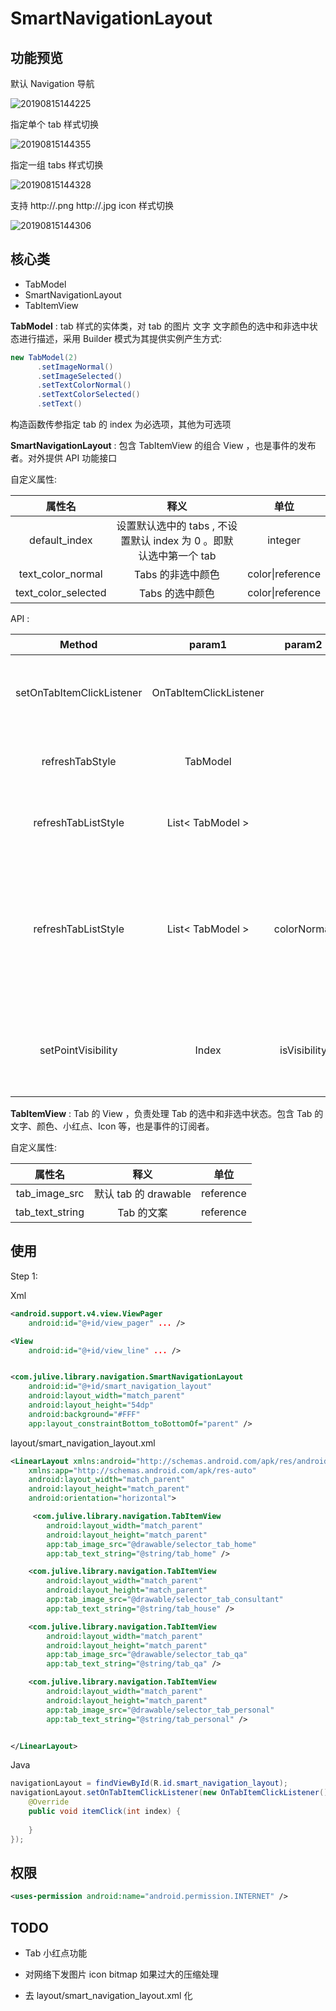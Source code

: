 

# SmartNavigationLayout



## 功能预览

默认 Navigation 导航

![20190815144225](./images/20190815144225.jpg)



指定单个 tab 样式切换



![20190815144355](./images/20190815144355.jpg)





指定一组 tabs 样式切换



![20190815144328](./images/20190815144328.jpg)



支持 http://.png http://.jpg icon 样式切换



![20190815144306](./images/20190815144306.jpg)



## 核心类

- TabModel
- SmartNavigationLayout 
- TabItemView





**TabModel** : tab 样式的实体类，对 tab 的图片 文字 文字颜色的选中和非选中状态进行描述，采用 Builder 模式为其提供实例产生方式:



```java
new TabModel(2)
      .setImageNormal()
      .setImageSelected()
      .setTextColorNormal()
      .setTextColorSelected()
      .setText()
```

构造函数传参指定 tab 的 index 为必选项，其他为可选项



**SmartNavigationLayout** : 包含 TabItemView 的组合 View ，也是事件的发布者。对外提供 API 功能接口



自定义属性:

|       属性名        |                             释义                             |       单位       |
| :-----------------: | :----------------------------------------------------------: | :--------------: |
|    default_index    | 设置默认选中的 tabs , 不设置默认 index 为 0 。即默认选中第一个 tab |     integer      |
|  text_color_normal  |                      Tabs 的非选中颜色                       | color\|reference |
| text_color_selected |                       Tabs 的选中颜色                        | color\|reference |



API :

|          Method           |         param1         |    param2    |    param3     |                     释义                     |
| :-----------------------: | :--------------------: | :----------: | :-----------: | :------------------------------------------: |
| setOnTabItemClickListener | OnTabItemClickListener |              |               |             Tabs 的点击事件监听              |
|      refreshTabStyle      |        TabModel        |              |               |              刷新指定 tab 样式               |
|    refreshTabListStyle    |     List< TabModel >   |              |               |              刷新一组 tabs 样式              |
|    refreshTabListStyle    |     List< TabModel >   | colorNormal  | colorSelected | 刷新一组 tabs 样式, 指定文字的选中非选中颜色 |
|    setPointVisibility     |         Index          | isVisibility |     count     |          设置指定 tab 红点是否隐藏           |



**TabItemView** : Tab 的 View ，负责处理 Tab 的选中和非选中状态。包含 Tab 的文字、颜色、小红点、Icon 等，也是事件的订阅者。



自定义属性:

|     属性名      |         释义         |   单位    |
| :-------------: | :------------------: | :-------: |
|  tab_image_src  | 默认 tab 的 drawable | reference |
| tab_text_string |      Tab 的文案      | reference |





## 使用

Step 1:

Xml 

```xml
<android.support.v4.view.ViewPager
    android:id="@+id/view_pager" ... />

<View
    android:id="@+id/view_line" ... />


<com.julive.library.navigation.SmartNavigationLayout
    android:id="@+id/smart_navigation_layout"
    android:layout_width="match_parent"
    android:layout_height="54dp"
    android:background="#FFF"
    app:layout_constraintBottom_toBottomOf="parent" />
```

layout/smart_navigation_layout.xml

```xml
<LinearLayout xmlns:android="http://schemas.android.com/apk/res/android"
    xmlns:app="http://schemas.android.com/apk/res-auto"
    android:layout_width="match_parent"
    android:layout_height="match_parent"
    android:orientation="horizontal">

     <com.julive.library.navigation.TabItemView
        android:layout_width="match_parent"
        android:layout_height="match_parent"
        app:tab_image_src="@drawable/selector_tab_home"
        app:tab_text_string="@string/tab_home" />

    <com.julive.library.navigation.TabItemView
        android:layout_width="match_parent"
        android:layout_height="match_parent"
        app:tab_image_src="@drawable/selector_tab_consultant"
        app:tab_text_string="@string/tab_house" />

    <com.julive.library.navigation.TabItemView
        android:layout_width="match_parent"
        android:layout_height="match_parent"
        app:tab_image_src="@drawable/selector_tab_qa"
        app:tab_text_string="@string/tab_qa" />

    <com.julive.library.navigation.TabItemView
        android:layout_width="match_parent"
        android:layout_height="match_parent"
        app:tab_image_src="@drawable/selector_tab_personal"
        app:tab_text_string="@string/tab_personal" />


</LinearLayout>
```



Java



```java
navigationLayout = findViewById(R.id.smart_navigation_layout);
navigationLayout.setOnTabItemClickListener(new OnTabItemClickListener() {
    @Override
    public void itemClick(int index) {
        
    }
});
```



## 权限

```xml
<uses-permission android:name="android.permission.INTERNET" />
```



## TODO

- Tab 小红点功能

- 对网络下发图片 icon bitmap 如果过大的压缩处理

- 去 layout/smart_navigation_layout.xml 化

  